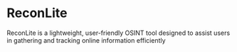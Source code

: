 # ReconLite
ReconLite is a lightweight, user-friendly OSINT tool designed to assist users in gathering and tracking online information efficiently
